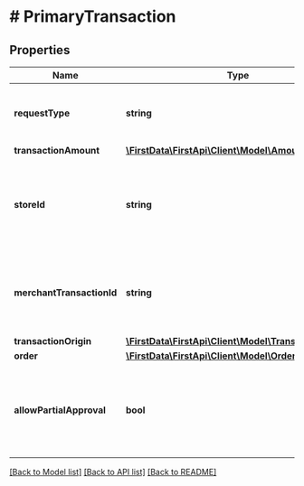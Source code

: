 # # PrimaryTransaction

## Properties

Name | Type | Description | Notes
------------ | ------------- | ------------- | -------------
**requestType** | **string** | Object name of the primary transaction request. | 
**transactionAmount** | [**\FirstData\FirstApi\Client\Model\Amount**](Amount.md) |  | 
**storeId** | **string** | An optional outlet ID for clients that support multiple stores in the same app. | [optional] 
**merchantTransactionId** | **string** | The unique merchant transaction ID from the request header, if supplied. | [optional] 
**transactionOrigin** | [**\FirstData\FirstApi\Client\Model\TransactionOrigin**](TransactionOrigin.md) |  | [optional] 
**order** | [**\FirstData\FirstApi\Client\Model\Order**](Order.md) |  | [optional] 
**allowPartialApproval** | **bool** | Indicates if the particular transaction is a partial approval transaction, if supplied. | [optional] 

[[Back to Model list]](../../README.md#documentation-for-models) [[Back to API list]](../../README.md#documentation-for-api-endpoints) [[Back to README]](../../README.md)


